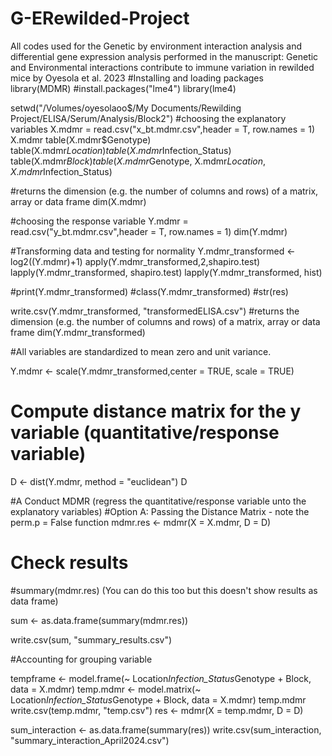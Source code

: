 # G-ERewilded-Project
All codes used for the Genetic by environment interaction analysis and differential gene expression analysis performed in the manuscript: Genetic and Environmental interactions contribute to immune variation in rewilded mice by Oyesola et al. 2023
#Installing and loading packages
library(MDMR)
#install.packages("lme4")
library(lme4)

setwd("/Volumes/oyesolaoo$/My Documents/Rewilding Project/ELISA/Serum/Analysis/Block2")
#choosing the explanatory variables 
X.mdmr = read.csv("x_bt.mdmr.csv",header = T, row.names = 1)
X.mdmr
table(X.mdmr$Genotype)
table(X.mdmr$Location)
table(X.mdmr$Infection_Status)
table(X.mdmr$Block)
table(X.mdmr$Genotype, X.mdmr$Location, X.mdmr$Infection_Status)



#returns the dimension (e.g. the number of columns and rows) of a matrix, array or data frame
dim(X.mdmr)

#choosing the response variable 
Y.mdmr = read.csv("y_bt.mdmr.csv",header = T, row.names = 1)
dim(Y.mdmr)

#Transforming data and testing for normality
Y.mdmr_transformed <- log2((Y.mdmr)+1)
apply(Y.mdmr_transformed,2,shapiro.test)
lapply(Y.mdmr_transformed, shapiro.test)
lapply(Y.mdmr_transformed, hist)


#print(Y.mdmr_transformed)
#class(Y.mdmr_transformed)
#str(res)




write.csv(Y.mdmr_transformed, "transformedELISA.csv")
#returns the dimension (e.g. the number of columns and rows) of a matrix, array or data frame
dim(Y.mdmr_transformed)

#All variables are standardized to mean zero and unit variance.

Y.mdmr <- scale(Y.mdmr_transformed,center = TRUE, scale = TRUE)

# Compute distance matrix for the y variable (quantitative/response variable)
D <- dist(Y.mdmr, method = "euclidean")
D

#A Conduct MDMR (regress the quantitative/response variable unto the explanatory variables)
#Option A: Passing the Distance Matrix - note the perm.p = False function
mdmr.res <- mdmr(X = X.mdmr, D = D)


# Check results
#summary(mdmr.res) (You can do this too but this doesn't show results as data frame)

sum <- as.data.frame(summary(mdmr.res))

write.csv(sum, "summary_results.csv")

#Accounting for grouping variable

tempframe <- model.frame(~ Location*Infection_Status*Genotype + Block, data = X.mdmr)
temp.mdmr <- model.matrix(~ Location*Infection_Status*Genotype + Block, data = X.mdmr)
temp.mdmr
write.csv(temp.mdmr, "temp.csv")
res <- mdmr(X = temp.mdmr, D = D)

sum_interaction <- as.data.frame(summary(res))
write.csv(sum_interaction, "summary_interaction_April2024.csv")


